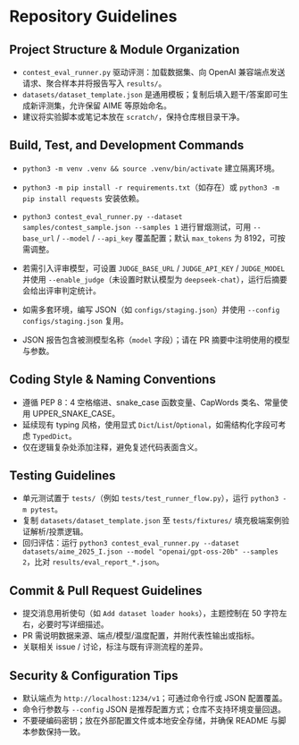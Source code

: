 # Repository Guidelines

## Project Structure & Module Organization
- `contest_eval_runner.py` 驱动评测：加载数据集、向 OpenAI 兼容端点发送请求、聚合样本并将报告写入 `results/`。
- `datasets/dataset_template.json` 是通用模板；复制后填入题干/答案即可生成新评测集，允许保留 AIME 等原始命名。
- 建议将实验脚本或笔记本放在 `scratch/`，保持仓库根目录干净。

## Build, Test, and Development Commands
- `python3 -m venv .venv && source .venv/bin/activate` 建立隔离环境。
- `python3 -m pip install -r requirements.txt`（如存在）或 `python3 -m pip install requests` 安装依赖。
- `python3 contest_eval_runner.py --dataset samples/contest_sample.json --samples 1` 进行冒烟测试，可用 `--base_url` / `--model` / `--api_key` 覆盖配置；默认 `max_tokens` 为 8192，可按需调整。

- 若需引入评审模型，可设置 `JUDGE_BASE_URL` / `JUDGE_API_KEY` / `JUDGE_MODEL` 并使用 `--enable_judge`（未设置时默认模型为 `deepseek-chat`），运行后摘要会给出评审判定统计。
- 如需多套环境，编写 JSON（如 `configs/staging.json`）并使用 `--config configs/staging.json` 复用。
- JSON 报告包含被测模型名称（`model` 字段）；请在 PR 摘要中注明使用的模型与参数。

## Coding Style & Naming Conventions
- 遵循 PEP 8：4 空格缩进、snake_case 函数变量、CapWords 类名、常量使用 UPPER_SNAKE_CASE。
- 延续现有 typing 风格，使用显式 `Dict`/`List`/`Optional`，如需结构化字段可考虑 `TypedDict`。
- 仅在逻辑复杂处添加注释，避免复述代码表面含义。

## Testing Guidelines
- 单元测试置于 `tests/`（例如 `tests/test_runner_flow.py`），运行 `python3 -m pytest`。
- 复制 `datasets/dataset_template.json` 至 `tests/fixtures/` 填充极端案例验证解析/投票逻辑。
- 回归评估：运行 `python3 contest_eval_runner.py --dataset datasets/aime_2025_I.json --model "openai/gpt-oss-20b" --samples 2`，比对 `results/eval_report_*.json`。

## Commit & Pull Request Guidelines
- 提交消息用祈使句（如 `Add dataset loader hooks`），主题控制在 50 字符左右，必要时写详细描述。
- PR 需说明数据来源、端点/模型/温度配置，并附代表性输出或指标。
- 关联相关 issue / 讨论，标注与既有评测流程的差异。

## Security & Configuration Tips
- 默认端点为 `http://localhost:1234/v1`；可通过命令行或 JSON 配置覆盖。
- 命令行参数与 `--config` JSON 是推荐配置方式；仓库不支持环境变量回退。
- 不要硬编码密钥；放在外部配置文件或本地安全存储，并确保 README 与脚本参数保持一致。
